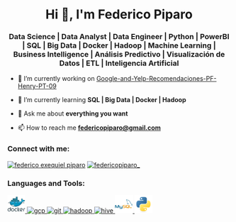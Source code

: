 <h1 align="center">Hi 👋, I'm Federico Piparo</h1>
<h3 align="center">Data Science | Data Analyst | Data Engineer | Python | PowerBI | SQL | Big Data | Docker | Hadoop | Machine Learning | Business Intelligence | Análisis Predictivo | Visualización de Datos | ETL | Inteligencia Artificial</h3>

- 🔭 I’m currently working on [Google-and-Yelp-Recomendaciones-PF-Henry-PT-09](https://github.com/psm545/Google-and-Yelp-Recomendaciones-PF-Henry-PT-09)

- 🌱 I’m currently learning **SQL | Big Data | Docker | Hadoop**

- 💬 Ask me about **everything you want**

- 📫 How to reach me **federicopiparo@gmail.com**

<h3 align="left">Connect with me:</h3>
<p align="left">
<a href="https://linkedin.com/in/federico exequiel piparo" target="blank"><img align="center" src="https://raw.githubusercontent.com/rahuldkjain/github-profile-readme-generator/master/src/images/icons/Social/linked-in-alt.svg" alt="federico exequiel piparo" height="30" width="40" /></a>
<a href="https://instagram.com/federicopiparo_" target="blank"><img align="center" src="https://raw.githubusercontent.com/rahuldkjain/github-profile-readme-generator/master/src/images/icons/Social/instagram.svg" alt="federicopiparo_" height="30" width="40" /></a>
</p>

<h3 align="left">Languages and Tools:</h3>
<p align="left"> <a href="https://www.docker.com/" target="_blank" rel="noreferrer"> <img src="https://raw.githubusercontent.com/devicons/devicon/master/icons/docker/docker-original-wordmark.svg" alt="docker" width="40" height="40"/> </a> <a href="https://cloud.google.com" target="_blank" rel="noreferrer"> <img src="https://www.vectorlogo.zone/logos/google_cloud/google_cloud-icon.svg" alt="gcp" width="40" height="40"/> </a> <a href="https://git-scm.com/" target="_blank" rel="noreferrer"> <img src="https://www.vectorlogo.zone/logos/git-scm/git-scm-icon.svg" alt="git" width="40" height="40"/> </a> <a href="https://hadoop.apache.org/" target="_blank" rel="noreferrer"> <img src="https://www.vectorlogo.zone/logos/apache_hadoop/apache_hadoop-icon.svg" alt="hadoop" width="40" height="40"/> </a> <a href="https://hive.apache.org/" target="_blank" rel="noreferrer"> <img src="https://www.vectorlogo.zone/logos/apache_hive/apache_hive-icon.svg" alt="hive" width="40" height="40"/> </a> <a href="https://www.mysql.com/" target="_blank" rel="noreferrer"> <img src="https://raw.githubusercontent.com/devicons/devicon/master/icons/mysql/mysql-original-wordmark.svg" alt="mysql" width="40" height="40"/> </a> <a href="https://www.python.org" target="_blank" rel="noreferrer"> <img src="https://raw.githubusercontent.com/devicons/devicon/master/icons/python/python-original.svg" alt="python" width="40" height="40"/> </a> </p>

